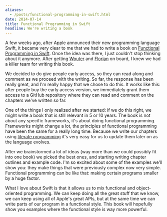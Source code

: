 ```yaml
---
aliases:
  - /posts/functional-programming-in-swift.html
date: 2014-07-14
title: Functional Programming in Swift
headline: We're writing a book
---
```



A few weeks ago, after Apple announced their new programming language Swift, it
became very clear to me that we had to write a book on [Functional Programming
in Swift](http://www.objc.io/books/). Once the idea was there, I just couldn't stop
thinking about it anymore. After getting [Wouter](http://www.staff.science.uu.nl/~swier004/) and [Florian](http://floriankugler.com) on board, I knew we had a killer team for writing this book.

We decided to do give people early access, so they can read along and comment
as we proceed with the writing. So far, the response has been really great, and I'm really happy that we chose to do this. It works like this: after people buy the early access version, we immediately grant them access to a GitHub repository where they can read and comment on the chapters we've written so far.

One of the things I only realized after we started: if we do this right, we
might write a book that is still relevant in 5 or 10 years. The book is not
about any specific frameworks, it's about doing functional programming. 
Frameworks might change a lot, the principles of functional programming have been the same for a really long time.
Because we write our chapters using [literate
programming](https://github.com/chriseidhof/literate-swift) it's very easy for
us to update them later on as the language evolves.

After we brainstormed a lot of ideas (way more than we could possibly fit into
one book) we picked the best ones, and starting writing chapter outlines and example
code. I'm so excited about some of the examples we'll show you: they make
things that were previously complex now very simple. Functional programming can
be like that: making certain programs smaller by a huge factor.

What I love about Swift is that it allows us to mix functional and
object-oriented programming. We can keep doing all the great stuff that we
know, we can keep using all of Apple's great APIs, but at the same time we can
write parts of our program in a functional style. This book will hopefully show
you examples where the functional style is way more powerful.

